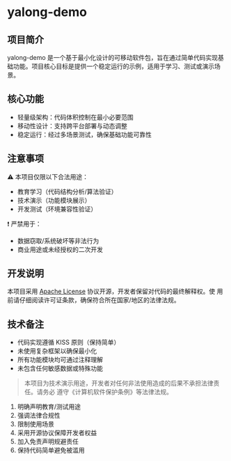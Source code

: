 # yalong-demo

## 项目简介
yalong-demo 是一个基于最小化设计的可移动软件包，旨在通过简单代码实现基础功能。项目核心目标是提供一个稳定运行的示例，适用于学习、测试或演示场景。

## 核心功能
- 轻量级架构：代码体积控制在最小必要范围
- 移动性设计：支持跨平台部署与动态调整
- 稳定运行：经过多场景测试，确保基础功能可靠性


## 注意事项
⚠️ 本项目仅限以下合法用途：
- 教育学习（代码结构分析/算法验证）
- 技术演示（功能模块展示）
- 开发测试（环境兼容性验证）

❗ 严禁用于：
- 数据窃取/系统破坏等非法行为
- 商业用途或未经授权的二次开发

## 开发说明
本项目采用 [Apache License](LICENSE) 协议开源，开发者保留对代码的最终解释权。使
用前请仔细阅读许可证条款，确保符合所在国家/地区的法律法规。

## 技术备注
- 代码实现遵循 KISS 原则（保持简单）
- 未使用复杂框架以确保最小化
- 所有功能模块均可通过注释理解
- 未包含任何敏感数据或特殊功能

> 本项目为技术演示用途，开发者对任何非法使用造成的后果不承担法律责任。请务必
遵守《计算机软件保护条例》等法律法规。

1. 明确声明教育/测试用途
2. 强调法律合规性
3. 限制使用场景
4. 采用开源协议保障开发者权益
5. 加入免责声明规避责任
6. 保持代码简单避免被滥用



